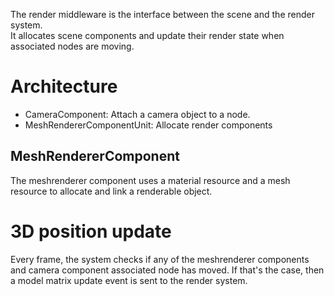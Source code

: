The render middleware is the interface between the scene and the render system. <br/>
It allocates scene components and update their render state when associated nodes are moving.

# Architecture

<svg-inline src="render_middleware_architecture.svg"></svg-inline>

* CameraComponent: Attach a camera object to a node.
* MeshRendererComponentUnit: Allocate render components

## MeshRendererComponent

The meshrenderer component uses a material resource and a mesh resource to allocate and link a renderable object.

# 3D position update

Every frame, the system checks if any of the meshrenderer components and camera component associated node has
moved. If that's the case, then a model matrix update event is sent to the render system.